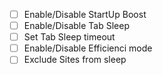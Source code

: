 - [ ] Enable/Disable StartUp Boost
- [ ] Enable/Disable Tab Sleep
- [ ] Set Tab Sleep timeout
- [ ] Enable/Disable Efficienci mode
- [ ] Exclude Sites from sleep